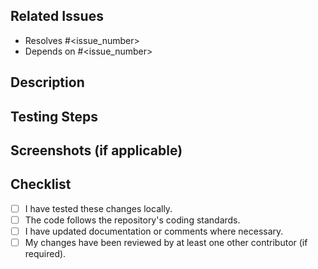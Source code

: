 ## Related Issues

- Resolves #<issue_number>
- Depends on #<issue_number>

## Description


## Testing Steps


## Screenshots (if applicable)


## Checklist

- [ ] I have tested these changes locally.
- [ ] The code follows the repository's coding standards.
- [ ] I have updated documentation or comments where necessary.
- [ ] My changes have been reviewed by at least one other contributor (if required).
